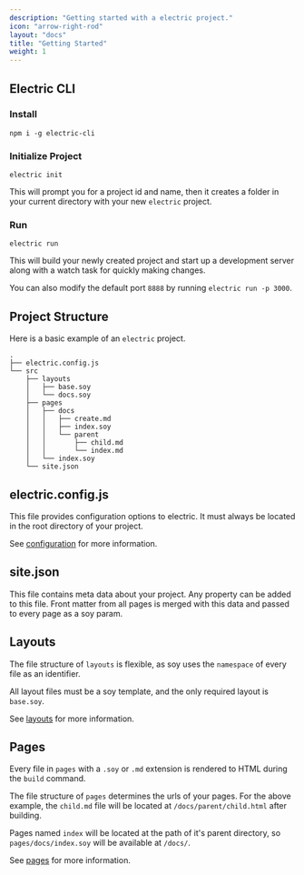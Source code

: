 ```yaml
---
description: "Getting started with a electric project."
icon: "arrow-right-rod"
layout: "docs"
title: "Getting Started"
weight: 1
---
```


<article id="electricCli">

## Electric CLI

### Install

```text/x-sh
npm i -g electric-cli
```

### Initialize Project

```text/x-sh
electric init
```

This will prompt you for a project id and name, then it creates a folder in your
current directory with your new `electric` project.

### Run

```text/x-sh
electric run
```

This will build your newly created project and start up a development server
along with a watch task for quickly making changes.

You can also modify the default port `8888` by running `electric run -p 3000`. 

</article>

<article id="structure">

## Project Structure

Here is a basic example of an `electric` project.

```text/javascript
.
├── electric.config.js
└── src
    ├── layouts
    │   ├── base.soy
    │   └── docs.soy
    ├── pages
    │   ├── docs
    │   │   ├── create.md
    │   │   ├── index.soy
    │   │   └── parent
    │   │       ├── child.md
    │   │       └── index.md
    │   └── index.soy
    └── site.json
```

</article>

<article id="electric_config">

## electric.config.js

This file provides configuration options to electric. It must always be located
in the root directory of your project.

See [configuration](/docs/configuration.html) for more information.

</article>

<article id="site_json">

## site.json

This file contains meta data about your project. Any property can be added to
this file. Front matter from all pages is merged with this data and passed to
every page as a soy param.

</article>

<article id="layouts">

## Layouts

The file structure of `layouts` is flexible, as soy uses the `namespace` of
every file as an identifier.

All layout files must be a soy template, and the only required layout is
`base.soy`.

See [layouts](/docs/layouts.html) for more information.

</article>

<article id="pages">

## Pages

Every file in `pages` with a `.soy` or `.md` extension is rendered to HTML
during the `build` command.

The file structure of `pages` determines the urls of your pages. For the above
example, the `child.md` file will be located at `/docs/parent/child.html` after
building.

Pages named `index` will be located at the path of it's parent directory,
so `pages/docs/index.soy` will be available at `/docs/`.

See [pages](/docs/pages.html) for more information.

</article>
